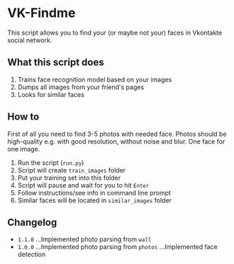 # VK-Findme

This script allows you to find your (or maybe not your) faces in Vkontakte social network.

## What this script does

1. Trains face recognition model based on your images
2. Dumps all images from your friend's pages
3. Looks for similar faces

## How to

First of all you need to find 3-5 photos with needed face.
Photos should be high-quality e.g. with good resolution, without noise and blur.
One face for one image.

1. Run the script (`run.py`)
2. Script will create `train_images` folder
3. Put your training set into this folder
4. Script will pause and wait for you to hit `Enter`
5. Follow instructions/see info in command line prompt
6. Similar faces will be located in `similar_images` folder

## Changelog

* `1.1.0`
...Implemented photo parsing from `wall`
* `1.0.0`
...Implemented photo parsing from `photos`
...Implemented face detection
